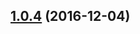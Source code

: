 <a name="1.0.4"></a>
## [1.0.4](https://github.com/advanced-rest-client/arc-demo-helpers/compare/1.0.3...v1.0.4) (2016-12-04)




